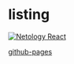 # listing 
[![Netology React](https://github.com/O-R-C/listing-ts/actions/workflows/web.yml/badge.svg)](https://github.com/O-R-C/listing-ts/actions/workflows/web.yml)

[github-pages](https://o-r-c.github.io/listing-ts/)
